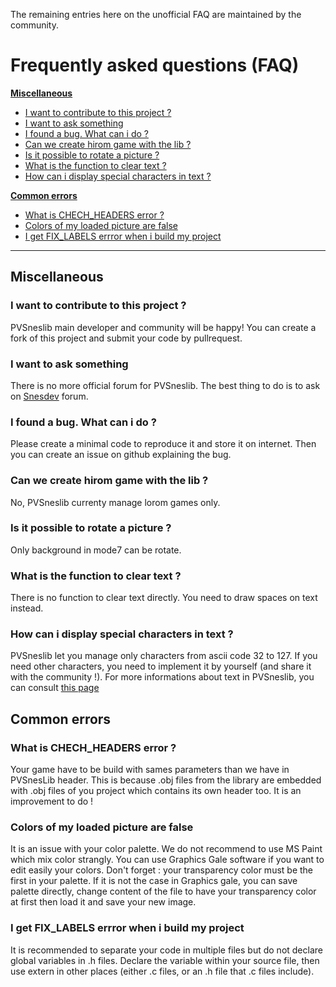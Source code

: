The remaining entries here on the unofficial FAQ are maintained by the community.

# Frequently asked questions (FAQ)

**[Miscellaneous](#MiscSection)**

- [I want to contribute to this project ?](#MiscSection_1)
- [I want to ask something](#MiscSection_2)
- [I found a bug. What can i do ?](#MiscSection_3)
- [Can we create hirom game with the lib ?](#MiscSection_4)
- [Is it possible to rotate a picture ?](#MiscSection_5)
- [What is the function to clear text ?](#MiscSection_6)
- [How can i display special characters in text ?](#MiscSection_7)

**[Common errors](#CommonErrorsSection)**

- [What is CHECH_HEADERS error ?](#CommonErrorsSection_1)
- [Colors of my loaded picture are false](#CommonErrorsSection_2)
- [I get FIX_LABELS errror when i build my project](#CommonErrorsSection_3)

---

## <a name="MiscSection"/>Miscellaneous

### <a name="MiscSection_1"/>I want to contribute to this project ?

PVSneslib main developer and community will be happy! You can create a fork of this project and submit your code by pullrequest.

### <a name="MiscSection_2"/>I want to ask something

There is no more official forum for PVSneslib. The best thing to do is to ask on [Snesdev](https://forums.nesdev.com/viewforum.php?f=12) forum.

### <a name="MiscSection_3"/>I found a bug. What can i do ?

Please create a minimal code to reproduce it and store it on internet. Then you can create an issue on github explaining the bug.

### <a name="MiscSection_4"/>Can we create hirom game with the lib ?

No, PVSneslib currenty manage lorom games only.

### <a name="MiscSection_5"/>Is it possible to rotate a picture ?

Only background in mode7 can be rotate.

### <a name="MiscSection_6"/>What is the function to clear text ?

There is no function to clear text directly. You need to draw spaces on text instead.

### <a name="MiscSection_7"/>How can i display special characters in text ?

PVSneslib let you manage only characters from ascii code 32 to 127. If you need other characters, you need to implement it by yourself (and share it with the community !).
For more informations about text in PVSneslib, you can consult [this page](https://github.com/alekmaul/pvsneslib/wiki/Input-and-Output)

## <a name="CommonErrorsSection"/>Common errors

### <a name="CommonErrorsSection_1"/>What is CHECH_HEADERS error ?

Your game have to be build with sames parameters than we have in PVSnesLib header. This is because .obj files from the library are embedded with .obj files of you project which contains its own header too. It is an improvement to do !

### <a name="CommonErrorsSection_2"/>Colors of my loaded picture are false

It is an issue with your color palette. We do not recommend to use MS Paint which mix color strangly. You can use Graphics Gale software if you want to edit easily your colors. Don't forget : your transparency color must be the first in your palette. If it is not the case in Graphics gale, you can save palette directly, change content of the file to have your transparency color at first then load it and save your new image.

### <a name="CommonErrorsSection_3"/>I get FIX_LABELS errror when i build my project

It is recommended to separate your code in multiple files but do not declare global variables in .h files. Declare the variable within your source file, then use extern in other places (either .c files, or an .h file that .c files include).
